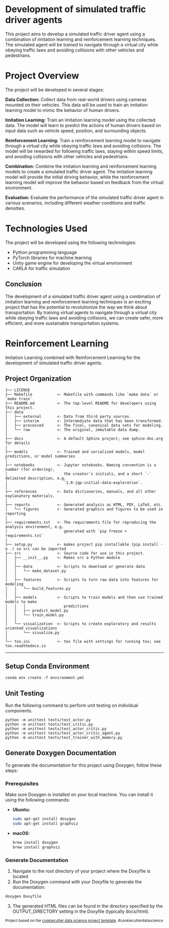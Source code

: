 # Development of simulated traffic driver agents
This project aims to develop a simulated traffic driver agent using a combination of imitation learning and reinforcement learning techniques. The simulated agent will be trained to navigate through a virtual city while obeying traffic laws and avoiding collisions with other vehicles and pedestrians.

# Project Overview
The project will be developed in several stages:

**Data Collection:** Collect data from real-world drivers using cameras mounted on their vehicles. This data will be used to train an imitation learning model to mimic the behavior of human drivers.

**Imitation Learning:** Train an imitation learning model using the collected data. The model will learn to predict the actions of human drivers based on input data such as vehicle speed, position, and surrounding objects.

**Reinforcement Learning:** Train a reinforcement learning model to navigate through a virtual city while obeying traffic laws and avoiding collisions. The model will be rewarded for following traffic laws, staying within speed limits, and avoiding collisions with other vehicles and pedestrians.

**Combination:** Combine the imitation learning and reinforcement learning models to create a simulated traffic driver agent. The imitation learning model will provide the initial driving behavior, while the reinforcement learning model will improve the behavior based on feedback from the virtual environment.

**Evaluation:** Evaluate the performance of the simulated traffic driver agent in various scenarios, including different weather conditions and traffic densities.

# Technologies Used
The project will be developed using the following technologies:

- Python programming language
- PyTorch libraries for machine learning
- Unity game engine for developing the virtual environment
- CARLA for traffic simulation

## Conclusion
The development of a simulated traffic driver agent using a combination of imitation learning and reinforcement learning techniques is an exciting project that has the potential to revolutionize the way we think about transportation. By training virtual agents to navigate through a virtual city while obeying traffic laws and avoiding collisions, we can create safer, more efficient, and more sustainable transportation systems.


Reinforcement Learning
==============================

Imitation Learning combined with Reinforcement Learning for the development of simulated traffic driver agents.

Project Organization
------------

    ├── LICENSE
    ├── Makefile           <- Makefile with commands like `make data` or `make train`
    ├── README.md          <- The top-level README for developers using this project.
    ├── data
    │   ├── external       <- Data from third party sources.
    │   ├── interim        <- Intermediate data that has been transformed.
    │   ├── processed      <- The final, canonical data sets for modeling.
    │   └── raw            <- The original, immutable data dump.
    │
    ├── docs               <- A default Sphinx project; see sphinx-doc.org for details
    │
    ├── models             <- Trained and serialized models, model predictions, or model summaries
    │
    ├── notebooks          <- Jupyter notebooks. Naming convention is a number (for ordering),
    │                         the creator's initials, and a short `-` delimited description, e.g.
    │                         `1.0-jqp-initial-data-exploration`.
    │
    ├── references         <- Data dictionaries, manuals, and all other explanatory materials.
    │
    ├── reports            <- Generated analysis as HTML, PDF, LaTeX, etc.
    │   └── figures        <- Generated graphics and figures to be used in reporting
    │
    ├── requirements.txt   <- The requirements file for reproducing the analysis environment, e.g.
    │                         generated with `pip freeze > requirements.txt`
    │
    ├── setup.py           <- makes project pip installable (pip install -e .) so src can be imported
    ├── src                <- Source code for use in this project.
    │   ├── __init__.py    <- Makes src a Python module
    │   │
    │   ├── data           <- Scripts to download or generate data
    │   │   └── make_dataset.py
    │   │
    │   ├── features       <- Scripts to turn raw data into features for modeling
    │   │   └── build_features.py
    │   │
    │   ├── models         <- Scripts to train models and then use trained models to make
    │   │   │                 predictions
    │   │   ├── predict_model.py
    │   │   └── train_model.py
    │   │
    │   └── visualization  <- Scripts to create exploratory and results oriented visualizations
    │       └── visualize.py
    │
    └── tox.ini            <- tox file with settings for running tox; see tox.readthedocs.io


--------

## Setup Conda Environment
```
conda env create -f environment.yml
```

## Unit Testing
Run the following command to perform unit testing on individual components.
```
python -m unittest tests/test_actor.py
python -m unittest tests/test_critic.py
python -m unittest tests/test_actor_critic.py
python -m unittest tests/test_actor_critic_agent.py 
python -m unittest tests/test_trainer_with_memory.py
```

## Generate Doxygen Documentation
To generate the documentation for this project using Doxygen, follow these steps:

### Prerequisites
Make sure Doxygen is installed on your local machine. You can install it using the following commands:

- **Ubuntu:**
  ```bash
  sudo apt-get install doxygen
  sudo apt-get install graphviz
  ```
- **macOS:**
  ```bash
  brew install doxygen
  brew install graphviz
  ```

### Generate Documentation
1. Navigate to the root directory of your project where the Doxyfile is located
2. Run the Doxygen command with your Doxyfile to generate the documentation:
```bash
doxygen Doxyfile
```
3. The generated HTML files can be found in the directory specified by the OUTPUT_DIRECTORY setting in the Doxyfile (typically docs/html).

<p><small>Project based on the <a target="_blank" href="https://drivendata.github.io/cookiecutter-data-science/">cookiecutter data science project template</a>. #cookiecutterdatascience</small></p>
